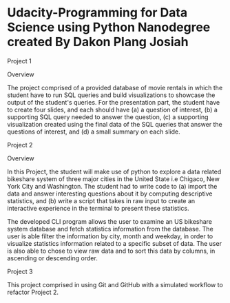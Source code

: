 # Udacity-Programming for Data Science using Python Nanodegree created By Dakon Plang Josiah

Project 1

Overview

The project comprised of a provided database of movie rentals in which the student have to run SQL queries and build visualizations to showcase the output of the student's queries.
For the presentation part, the student have to create four slides, and each should have (a) a question of interest, (b) a supporting SQL query needed to answer the question, (c) a supporting visualization created using the final data of the SQL queries that answer the questions of interest, and (d) a small summary on each slide.

Project 2

Overview

In this Project, the student will make use of python to explore a data related bikeshare system of three major cities in the United State i.e Chigaco, New York City and  Washington. The student had to write code to (a) import the data and answer interesting questions about it by computing descriptive statistics, and (b) write a script that takes in raw input to create an interactive experience in the terminal to present these statistics.

The developed CLI program allows the user to examine an US bikeshare system database and fetch statistics information from the database. The user is able filter the information by city, month and weekday, in order to visualize statistics information related to a specific subset of data. The user is also able to chose to view raw data and to sort this data by columns, in ascending or descending order.

Project 3

This project comprised in using Git and GitHub with a simulated workflow to refactor Project 2.

